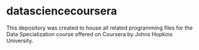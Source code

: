 # datasciencecoursera
This depository was created to house all related programming files for the Data Specialization course offered on Coursera by Johns Hopkins University.
